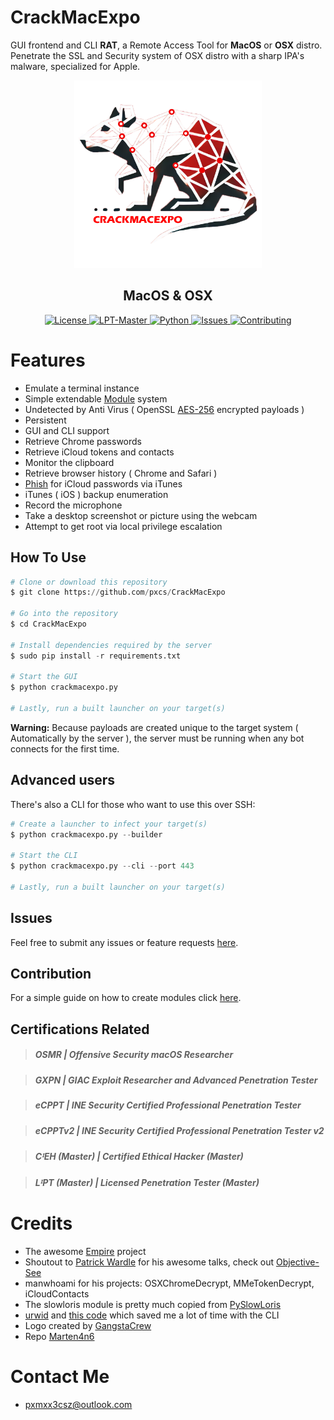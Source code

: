 # CrackMacExpo

GUI frontend and CLI **RAT**, a Remote Access Tool for **MacOS** or **OSX** distro. Penetrate the SSL and Security system of OSX distro with a sharp IPA's malware, specialized for Apple.

<a href="https://github.com/pxcs/CrackMacExpo/"><p align="center">
<img width="300" height="300" src="/img/crackmacexpo.png">
</p></a>

<div align="center">
<h2>MacOS & OSX</h2>
<p></div>


<p align="center">
  <a href="https://github.com/Marten4n6/EvilOSX/blob/master/LICENSE.txt">
      <img src="https://img.shields.io/badge/license-GPLv3-red.svg?style=flat-square" alt="License">
  </a>
  <a href="https://github.com/Marten4n6/EvilOSX/blob/master/LICENSE.txt">
      <img src="https://img.shields.io/badge/LᴵPT Master-red.svg?style=flat-square" alt="LPT-Master">
  </a>
  <a href="https://github.com/Marten4n6/EvilOSX/blob/master/LICENSE.txt">
      <img src="https://img.shields.io/badge/Python3-blue.svg?style=flat-square" alt="Python">
  </a>
  <a href="https://github.com/Marten4n6/EvilOSX/issues">
    <img src="https://img.shields.io/github/issues/Marten4n6/EvilOSX.svg?style=flat-square" alt="Issues">
  </a>
  <a href="https://github.com/Marten4n6/EvilOSX/blob/master/CONTRIBUTING.md">
      <img src="https://img.shields.io/badge/contributions-welcome-brightgreen.svg?style=flat-square" alt="Contributing">
  </a>
</p>

# Features
- Emulate a terminal instance
- Simple extendable [Module](https://github.com/Marten4n6/EvilOSX/blob/master/CONTRIBUTING.md) system
- Undetected by Anti Virus ( OpenSSL [AES-256](https://en.wikipedia.org/wiki/Advanced_Encryption_Standard) encrypted payloads )
- Persistent
- GUI and CLI support
- Retrieve Chrome passwords
- Retrieve iCloud tokens and contacts
- Monitor the clipboard
- Retrieve browser history ( Chrome and Safari )
- [Phish](https://i.imgur.com/x3ilHQi.png) for iCloud passwords via iTunes
- iTunes ( iOS ) backup enumeration
- Record the microphone
- Take a desktop screenshot or picture using the webcam
- Attempt to get root via local privilege escalation

## How To Use

```python
# Clone or download this repository
$ git clone https://github.com/pxcs/CrackMacExpo

# Go into the repository
$ cd CrackMacExpo

# Install dependencies required by the server
$ sudo pip install -r requirements.txt

# Start the GUI
$ python crackmacexpo.py

# Lastly, run a built launcher on your target(s)
```

**Warning:** Because payloads are created unique to the target system ( Automatically by the server ), the server must be running when any bot connects for the first time.

## Advanced users

There's also a CLI for those who want to use this over SSH:
```python
# Create a launcher to infect your target(s)
$ python crackmacexpo.py --builder

# Start the CLI
$ python crackmacexpo.py --cli --port 443

# Lastly, run a built launcher on your target(s)
```

## Issues
Feel free to submit any issues or feature requests [here](https://github.com/pxcs/CrackMacExpo/issues).

## Contribution
For a simple guide on how to create modules click [here](https://github.com/pxcs/CrackMacExpo).

## Certifications Related

>##### OSMR | Offensive Security macOS Researcher

>##### GXPN | GIAC Exploit Researcher and Advanced Penetration Tester

>##### eCPPT | INE Security Certified Professional Penetration Tester

>##### eCPPTv2 | INE Security Certified Professional Penetration Tester v2

>##### CᴵEH (Master) | Certified Ethical Hacker (Master)

>##### LᴵPT (Master) | Licensed Penetration Tester (Master)

# Credits
- The awesome [Empire](https://github.com/EmpireProject) project
- Shoutout to [Patrick Wardle](https://twitter.com/patrickwardle) for his awesome talks, check out [Objective-See](https://objective-see.com/)
- manwhoami for his projects: OSXChromeDecrypt, MMeTokenDecrypt, iCloudContacts
- The slowloris module is pretty much copied from [PySlowLoris](https://github.com/ProjectMayhem/PySlowLoris)
- [urwid](http://urwid.org/) and [this code](https://github.com/izderadicka/xmpp-tester/blob/master/commander.py) which saved me a lot of time with the CLI
- Logo created by [GangstaCrew](https://www.behance.net/byt3bl33d3r)
- Repo [Marten4n6](https://github.com/Marten4n6/EvilOSX/)

# Contact Me
- pxmxx3csz@outlook.com
